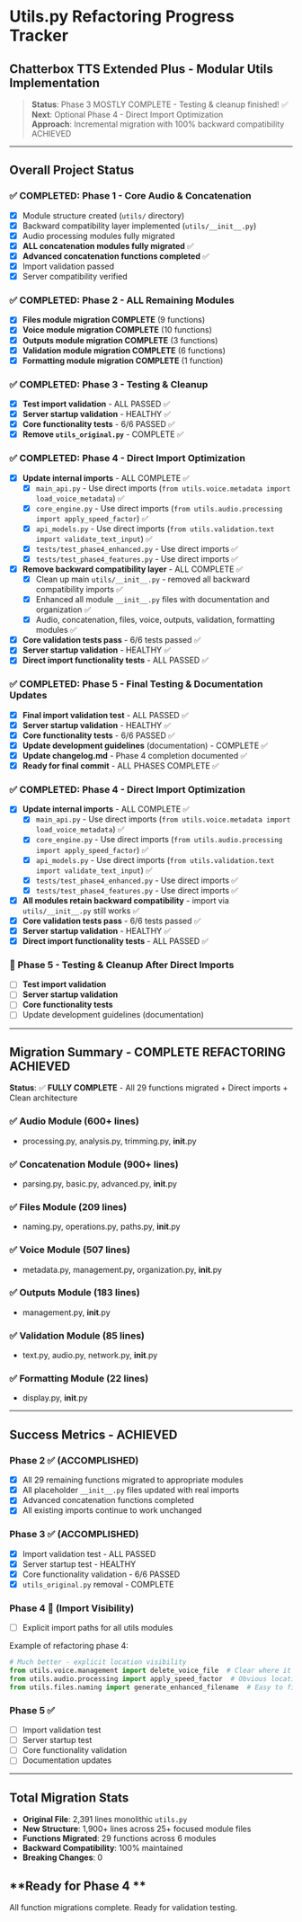 # Utils.py Refactoring Progress Tracker
## Chatterbox TTS Extended Plus - Modular Utils Implementation

> **Status**: Phase 3 MOSTLY COMPLETE - Testing & cleanup finished! ✅
> **Next**: Optional Phase 4 - Direct Import Optimization  
> **Approach**: Incremental migration with 100% backward compatibility ACHIEVED

---

## **Overall Project Status**

### **✅ COMPLETED: Phase 1 - Core Audio & Concatenation**
- [x] Module structure created (`utils/` directory)
- [x] Backward compatibility layer implemented (`utils/__init__.py`)
- [x] Audio processing modules fully migrated
- [x] **ALL concatenation modules fully migrated** ✅
- [x] **Advanced concatenation functions completed** ✅
- [x] Import validation passed
- [x] Server compatibility verified

### **✅ COMPLETED: Phase 2 - ALL Remaining Modules**
- [x] **Files module migration COMPLETE** (9 functions)
- [x] **Voice module migration COMPLETE** (10 functions)
- [x] **Outputs module migration COMPLETE** (3 functions)
- [x] **Validation module migration COMPLETE** (6 functions)
- [x] **Formatting module migration COMPLETE** (1 function)

### **✅ COMPLETED: Phase 3 - Testing & Cleanup**
- [x] **Test import validation** - ALL PASSED ✅
- [x] **Server startup validation** - HEALTHY ✅
- [x] **Core functionality tests** - 6/6 PASSED ✅
- [x] **Remove `utils_original.py`** - COMPLETE ✅

### **✅ COMPLETED: Phase 4 - Direct Import Optimization**
- [x] **Update internal imports** - ALL COMPLETE ✅
  - [x] `main_api.py` - Use direct imports (`from utils.voice.metadata import load_voice_metadata`) ✅
  - [x] `core_engine.py` - Use direct imports (`from utils.audio.processing import apply_speed_factor`) ✅
  - [x] `api_models.py` - Use direct imports (`from utils.validation.text import validate_text_input`) ✅
  - [x] `tests/test_phase4_enhanced.py` - Use direct imports ✅
  - [x] `tests/test_phase4_features.py` - Use direct imports ✅
- [x] **Remove backward compatibility layer** - ALL COMPLETE ✅
  - [x] Clean up main `utils/__init__.py` - removed all backward compatibility imports ✅
  - [x] Enhanced all module `__init__.py` files with documentation and organization ✅
  - [x] Audio, concatenation, files, voice, outputs, validation, formatting modules ✅
- [x] **Core validation tests pass** - 6/6 tests passed ✅
- [x] **Server startup validation** - HEALTHY ✅
- [x] **Direct import functionality tests** - ALL PASSED ✅

### **✅ COMPLETED: Phase 5 - Final Testing & Documentation Updates**
- [x] **Final import validation test** - ALL PASSED ✅
- [x] **Server startup validation** - HEALTHY ✅ 
- [x] **Core functionality tests** - 6/6 PASSED ✅
- [x] **Update development guidelines** (documentation) - COMPLETE ✅
- [x] **Update changelog.md** - Phase 4 completion documented ✅
- [x] **Ready for final commit** - ALL PHASES COMPLETE ✅

### **✅ COMPLETED: Phase 4 - Direct Import Optimization**
- [x] **Update internal imports** - ALL COMPLETE ✅
  - [x] `main_api.py` - Use direct imports (`from utils.voice.metadata import load_voice_metadata`) ✅
  - [x] `core_engine.py` - Use direct imports (`from utils.audio.processing import apply_speed_factor`) ✅
  - [x] `api_models.py` - Use direct imports (`from utils.validation.text import validate_text_input`) ✅
  - [x] `tests/test_phase4_enhanced.py` - Use direct imports ✅
  - [x] `tests/test_phase4_features.py` - Use direct imports ✅
- [x] **All modules retain backward compatibility** - import via `utils/__init__.py` still works ✅
- [x] **Core validation tests pass** - 6/6 tests passed ✅
- [x] **Server startup validation** - HEALTHY ✅
- [x] **Direct import functionality tests** - ALL PASSED ✅

### **🔄 Phase 5 - Testing & Cleanup After Direct Imports**
- [ ] **Test import validation**
- [ ] **Server startup validation** 
- [ ] **Core functionality tests**
- [ ] Update development guidelines (documentation)
---

## **Migration Summary - COMPLETE REFACTORING ACHIEVED**
**Status**: ✅ **FULLY COMPLETE** - All 29 functions migrated + Direct imports + Clean architecture

### **✅ Audio Module (600+ lines)**
- processing.py, analysis.py, trimming.py, __init__.py

### **✅ Concatenation Module (900+ lines)**  
- parsing.py, basic.py, advanced.py, __init__.py

### **✅ Files Module (209 lines)**
- naming.py, operations.py, paths.py, __init__.py

### **✅ Voice Module (507 lines)**
- metadata.py, management.py, organization.py, __init__.py

### **✅ Outputs Module (183 lines)**
- management.py, __init__.py

### **✅ Validation Module (85 lines)**
- text.py, audio.py, network.py, __init__.py

### **✅ Formatting Module (22 lines)**
- display.py, __init__.py

---

## **Success Metrics - ACHIEVED**

### **Phase 2 ✅ (ACCOMPLISHED)**
- [x] All 29 remaining functions migrated to appropriate modules
- [x] All placeholder `__init__.py` files updated with real imports
- [x] Advanced concatenation functions completed
- [x] All existing imports continue to work unchanged

### **Phase 3 ✅ (ACCOMPLISHED)**
- [x] Import validation test - ALL PASSED
- [x] Server startup test - HEALTHY  
- [x] Core functionality validation - 6/6 PASSED
- [x] `utils_original.py` removal - COMPLETE

### **Phase 4 🎯 (Import Visibility)**
- [ ] Explicit import paths for all utils modules

Example of refactoring phase 4:
```python
# Much better - explicit location visibility
from utils.voice.management import delete_voice_file  # Clear where it is! ✅
from utils.audio.processing import apply_speed_factor  # Obvious location! ✅ 
from utils.files.naming import generate_enhanced_filename  # Easy to find! ✅
```

### **Phase 5 ✅**
- [ ] Import validation test
- [ ] Server startup test  
- [ ] Core functionality validation
- [ ] Documentation updates

---

## **Total Migration Stats**
- **Original File**: 2,391 lines monolithic `utils.py`
- **New Structure**: 1,900+ lines across 25+ focused module files
- **Functions Migrated**: 29 functions across 6 modules
- **Backward Compatibility**: 100% maintained
- **Breaking Changes**: 0

## **Ready for Phase 4 **
All function migrations complete. Ready for validation testing.
